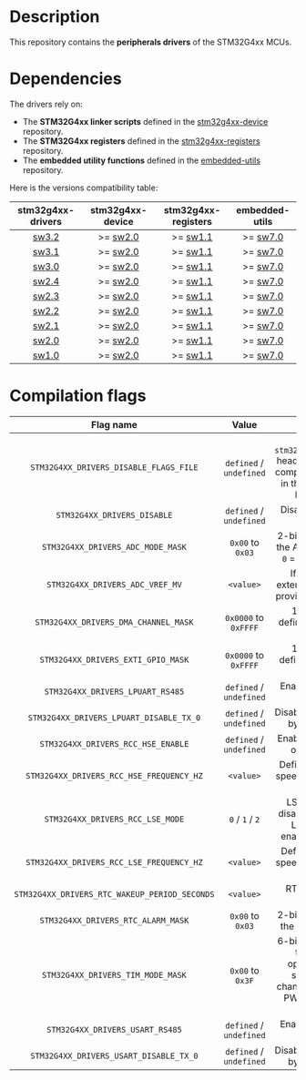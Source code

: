 # Description

This repository contains the **peripherals drivers** of the STM32G4xx MCUs.

# Dependencies

The drivers rely on:

* The **STM32G4xx linker scripts** defined in the [stm32g4xx-device](https://github.com/Ludovic-Lesur/stm32g4xx-device) repository.
* The **STM32G4xx registers** defined in the [stm32g4xx-registers](https://github.com/Ludovic-Lesur/stm32g4xx-registers) repository.
* The **embedded utility functions** defined in the [embedded-utils](https://github.com/Ludovic-Lesur/embedded-utils) repository.

Here is the versions compatibility table:

| **stm32g4xx-drivers** | **stm32g4xx-device** | **stm32g4xx-registers** | **embedded-utils** |
|:---:|:---:|:---:|:---:|
| [sw3.2](https://github.com/Ludovic-Lesur/stm32g4xx-drivers/releases/tag/sw3.2) | >= [sw2.0](https://github.com/Ludovic-Lesur/stm32g4xx-device/releases/tag/sw2.0) | >= [sw1.1](https://github.com/Ludovic-Lesur/stm32g4xx-registers/releases/tag/sw1.1) | >= [sw7.0](https://github.com/Ludovic-Lesur/embedded-utils/releases/tag/sw7.0) |
| [sw3.1](https://github.com/Ludovic-Lesur/stm32g4xx-drivers/releases/tag/sw3.1) | >= [sw2.0](https://github.com/Ludovic-Lesur/stm32g4xx-device/releases/tag/sw2.0) | >= [sw1.1](https://github.com/Ludovic-Lesur/stm32g4xx-registers/releases/tag/sw1.1) | >= [sw7.0](https://github.com/Ludovic-Lesur/embedded-utils/releases/tag/sw7.0) |
| [sw3.0](https://github.com/Ludovic-Lesur/stm32g4xx-drivers/releases/tag/sw3.0) | >= [sw2.0](https://github.com/Ludovic-Lesur/stm32g4xx-device/releases/tag/sw2.0) | >= [sw1.1](https://github.com/Ludovic-Lesur/stm32g4xx-registers/releases/tag/sw1.1) | >= [sw7.0](https://github.com/Ludovic-Lesur/embedded-utils/releases/tag/sw7.0) |
| [sw2.4](https://github.com/Ludovic-Lesur/stm32g4xx-drivers/releases/tag/sw2.4) | >= [sw2.0](https://github.com/Ludovic-Lesur/stm32g4xx-device/releases/tag/sw2.0) | >= [sw1.1](https://github.com/Ludovic-Lesur/stm32g4xx-registers/releases/tag/sw1.1) | >= [sw7.0](https://github.com/Ludovic-Lesur/embedded-utils/releases/tag/sw7.0) |
| [sw2.3](https://github.com/Ludovic-Lesur/stm32g4xx-drivers/releases/tag/sw2.3) | >= [sw2.0](https://github.com/Ludovic-Lesur/stm32g4xx-device/releases/tag/sw2.0) | >= [sw1.1](https://github.com/Ludovic-Lesur/stm32g4xx-registers/releases/tag/sw1.1) | >= [sw7.0](https://github.com/Ludovic-Lesur/embedded-utils/releases/tag/sw7.0) |
| [sw2.2](https://github.com/Ludovic-Lesur/stm32g4xx-drivers/releases/tag/sw2.2) | >= [sw2.0](https://github.com/Ludovic-Lesur/stm32g4xx-device/releases/tag/sw2.0) | >= [sw1.1](https://github.com/Ludovic-Lesur/stm32g4xx-registers/releases/tag/sw1.1) | >= [sw7.0](https://github.com/Ludovic-Lesur/embedded-utils/releases/tag/sw7.0) |
| [sw2.1](https://github.com/Ludovic-Lesur/stm32g4xx-drivers/releases/tag/sw2.1) | >= [sw2.0](https://github.com/Ludovic-Lesur/stm32g4xx-device/releases/tag/sw2.0) | >= [sw1.1](https://github.com/Ludovic-Lesur/stm32g4xx-registers/releases/tag/sw1.1) | >= [sw7.0](https://github.com/Ludovic-Lesur/embedded-utils/releases/tag/sw7.0) |
| [sw2.0](https://github.com/Ludovic-Lesur/stm32g4xx-drivers/releases/tag/sw2.0) | >= [sw2.0](https://github.com/Ludovic-Lesur/stm32g4xx-device/releases/tag/sw2.0) | >= [sw1.1](https://github.com/Ludovic-Lesur/stm32g4xx-registers/releases/tag/sw1.1) | >= [sw7.0](https://github.com/Ludovic-Lesur/embedded-utils/releases/tag/sw7.0) |
| [sw1.0](https://github.com/Ludovic-Lesur/stm32g4xx-drivers/releases/tag/sw1.0) | >= [sw2.0](https://github.com/Ludovic-Lesur/stm32g4xx-device/releases/tag/sw2.0) | >= [sw1.1](https://github.com/Ludovic-Lesur/stm32g4xx-registers/releases/tag/sw1.1) | >= [sw7.0](https://github.com/Ludovic-Lesur/embedded-utils/releases/tag/sw7.0) |

# Compilation flags

| **Flag name** | **Value** | **Description** |
|:---:|:---:|:---:|
| `STM32G4XX_DRIVERS_DISABLE_FLAGS_FILE` | `defined` / `undefined` | Disable the `stm32g4xx_drivers_flags.h` header file inclusion when compilation flags are given in the project settings or by command line. |
| `STM32G4XX_DRIVERS_DISABLE` | `defined` / `undefined` | Disable the STM32G4xx drivers. |
| `STM32G4XX_DRIVERS_ADC_MODE_MASK` | `0x00` to `0x03` | 2-bits field which defines the ADC operation modes: `0` = single `1` = sequence |
| `STM32G4XX_DRIVERS_ADC_VREF_MV` | `<value>` | If defined, gives the external reference voltage provided to the VREF+ pin. |
| `STM32G4XX_DRIVERS_DMA_CHANNEL_MASK` | `0x0000` to `0xFFFF` | 16-bits field which defines the enabled DMA channels. |
| `STM32G4XX_DRIVERS_EXTI_GPIO_MASK` | `0x0000` to `0xFFFF` | 16-bits field which defines the enabled EXTI GPIO lines. |
| `STM32G4XX_DRIVERS_LPUART_RS485` | `defined` / `undefined` | Enable or disable RS485 operation. |
| `STM32G4XX_DRIVERS_LPUART_DISABLE_TX_0` | `defined` / `undefined` | Disable the transmission of byte 0x00 if defined. |
| `STM32G4XX_DRIVERS_RCC_HSE_ENABLE` | `defined` / `undefined` | Enable or disable external oscillator functions. |
| `STM32G4XX_DRIVERS_RCC_HSE_FREQUENCY_HZ` | `<value>` | Defines the external high speed crystal frequency in Hz (if used). |
| `STM32G4XX_DRIVERS_RCC_LSE_MODE` | `0` / `1` / `2` | LSE crystal mode: `0` = disabled `1` = enabled with LSI/HSI fallback `2` = enabled and mandatory. |
| `STM32G4XX_DRIVERS_RCC_LSE_FREQUENCY_HZ` | `<value>` | Defines the external low speed crystal frequency in Hz (if used). |
| `STM32G4XX_DRIVERS_RTC_WAKEUP_PERIOD_SECONDS` | `<value>` | RTC wakeup period in seconds. |
| `STM32G4XX_DRIVERS_RTC_ALARM_MASK` | `0x00` to `0x03`| 2-bits field which defines the enabled RTC alarms. |
| `STM32G4XX_DRIVERS_TIM_MODE_MASK` | `0x00` to `0x3F`| 6-bits field which defines the enabled timer operation modes: `0` = standard `1` = multi-channel `2` = calibration `3` = PWM `4` = one pulse `5` = capture. |
| `STM32G4XX_DRIVERS_USART_RS485` | `defined` / `undefined` | Enable or disable RS485 operation. |
| `STM32G4XX_DRIVERS_USART_DISABLE_TX_0` | `defined` / `undefined` | Disable the transmission of byte 0x00 if defined. |
